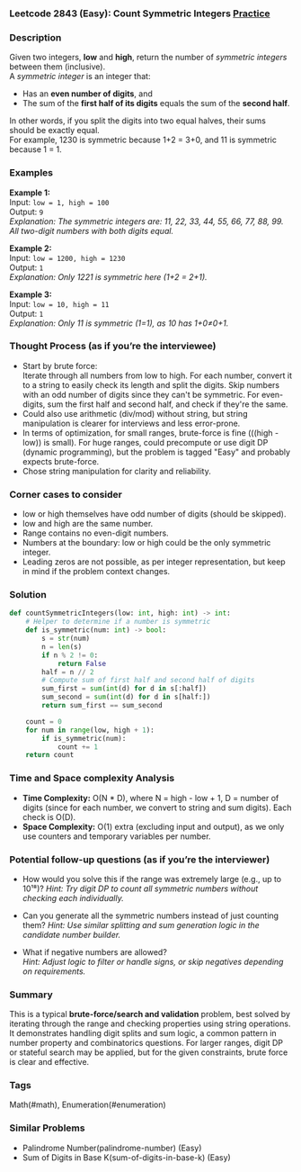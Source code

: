 ### Leetcode 2843 (Easy):   Count Symmetric Integers [Practice](https://leetcode.com/problems/count-symmetric-integers)

### Description  
Given two integers, **low** and **high**, return the number of *symmetric integers* between them (inclusive).  
A *symmetric integer* is an integer that:
- Has an **even number of digits**, and
- The sum of the **first half of its digits** equals the sum of the **second half**.

In other words, if you split the digits into two equal halves, their sums should be exactly equal.  
For example, 1230 is symmetric because 1+2 = 3+0, and 11 is symmetric because 1 = 1.

### Examples  

**Example 1:**  
Input: `low = 1, high = 100`  
Output: `9`  
*Explanation: The symmetric integers are: 11, 22, 33, 44, 55, 66, 77, 88, 99. All two-digit numbers with both digits equal.*

**Example 2:**  
Input: `low = 1200, high = 1230`  
Output: `1`  
*Explanation: Only 1221 is symmetric here (1+2 = 2+1).*

**Example 3:**  
Input: `low = 10, high = 11`  
Output: `1`  
*Explanation: Only 11 is symmetric (1=1), as 10 has 1+0≠0+1.*

### Thought Process (as if you’re the interviewee)  
- Start by brute force:  
  Iterate through all numbers from low to high.
  For each number, convert it to a string to easily check its length and split the digits.
  Skip numbers with an odd number of digits since they can't be symmetric.
  For even-digits, sum the first half and second half, and check if they're the same.
- Could also use arithmetic (div/mod) without string, but string manipulation is clearer for interviews and less error-prone.
- In terms of optimization, for small ranges, brute-force is fine (\((high - low)\) is small).
  For huge ranges, could precompute or use digit DP (dynamic programming), but the problem is tagged "Easy" and probably expects brute-force.
- Chose string manipulation for clarity and reliability.

### Corner cases to consider  
- low or high themselves have odd number of digits (should be skipped).
- low and high are the same number.
- Range contains no even-digit numbers.
- Numbers at the boundary: low or high could be the only symmetric integer.
- Leading zeros are not possible, as per integer representation, but keep in mind if the problem context changes.

### Solution

```python
def countSymmetricIntegers(low: int, high: int) -> int:
    # Helper to determine if a number is symmetric
    def is_symmetric(num: int) -> bool:
        s = str(num)
        n = len(s)
        if n % 2 != 0:
            return False
        half = n // 2
        # Compute sum of first half and second half of digits
        sum_first = sum(int(d) for d in s[:half])
        sum_second = sum(int(d) for d in s[half:])
        return sum_first == sum_second

    count = 0
    for num in range(low, high + 1):
        if is_symmetric(num):
            count += 1
    return count
```

### Time and Space complexity Analysis  

- **Time Complexity:** O(N \* D), where N = high - low + 1, D = number of digits (since for each number, we convert to string and sum digits). Each check is O(D).
- **Space Complexity:** O(1) extra (excluding input and output), as we only use counters and temporary variables per number.

### Potential follow-up questions (as if you’re the interviewer)  

- How would you solve this if the range was extremely large (e.g., up to 10¹⁸)?
  *Hint: Try digit DP to count all symmetric numbers without checking each individually.*

- Can you generate all the symmetric numbers instead of just counting them?
  *Hint: Use similar splitting and sum generation logic in the candidate number builder.*

- What if negative numbers are allowed?  
  *Hint: Adjust logic to filter or handle signs, or skip negatives depending on requirements.*

### Summary
This is a typical **brute-force/search and validation** problem, best solved by iterating through the range and checking properties using string operations. It demonstrates handling digit splits and sum logic, a common pattern in number property and combinatorics questions. For larger ranges, digit DP or stateful search may be applied, but for the given constraints, brute force is clear and effective.

### Tags
Math(#math), Enumeration(#enumeration)

### Similar Problems
- Palindrome Number(palindrome-number) (Easy)
- Sum of Digits in Base K(sum-of-digits-in-base-k) (Easy)
